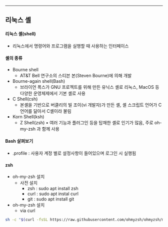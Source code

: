 
---
## 리눅스 셸
#### 리눅스 셸(shell)
- 리눅스에서 명령어와 프로그램을 실행할 때 사용하는 인터페이스

#### 셸의 종류
- Bourne shell 
	- AT&T Bell 연구소의 스티븐 본(Steven Bourne)에 의해 개발 
- Bourne-again shell(Bash) 
	- 브라이언 폭스가 GNU 프로젝트를 위해 만든 유닉스 셸로 리눅스, MacOS 등 다양한 운영체제에서 기본 셸로 사용 
- C Shell(csh) 
	- 본셸을 기반으로 버클리의 빌 조이(vi 개발자)가 만든 셸, 셸 스크립트 언어가 C 언어를 닮아서 C셸이라 불림 
- Korn Shell(ksh) 
	- Z Shell(zsh) • 여러 기능과 플러그인 등을 탑재한 셸로 인기가 많음, 주로 oh-my-zsh 과 함께 사용
#### Bash 살펴보기
- .profile : 사용자 계정 별로 설정사항이 들어있으며 로그인 시 실행됨
#### zsh
- oh-my-zsh 설치 
	- 사전 설치 
		- zsh : sudo apt install zsh 
		- curl : sudo apt instal curl 
		- git : sudo apt install git 
- oh-my-zsh 설치 
	- via curl
```bash
sh -c "$(curl -fsSL https://raw.githubusercontent.com/ohmyzsh/ohmyzsh/master/tools/install.sh)"
```
